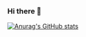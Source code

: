 ### Hi there 👋

[![Anurag's GitHub stats](https://github-readme-stats.vercel.app/api?username=tiennguyen1293)](https://github.com/anuraghazra/github-readme-stats)
